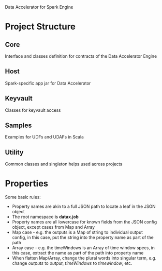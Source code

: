 Data Accelerator for Spark Engine

# Project Structure

## Core
Interface and classes definition for contracts of the Data Accelerator Engine

## Host
Spark-specific app jar for Data Accelerator

## Keyvault
Classes for keyvault access

## Samples
Examples for UDFs and UDAFs in Scala

## Utility
Common classes and singleton helps used across projects

# Properties

Some basic rules:
* Property names are akin to a full JSON path to locate a leaf in the JSON object
* The root namespace is **datax.job**
* Property names are all lowercase for known fields from the JSON config object, except cases from Map and Array
* Map case - e.g. the outputs is a Map of string to individual output config, in this case, put the string into the property name as part of the path
* Array case - e.g. the timeWindows is an Array of time window specs, in this case, extract the name as part of the path into property name
* When flatten Map/Array, change the plural words into singular term, e.g. change *outputs* to *output*, *timeWindows* to *timewindow*, etc.

